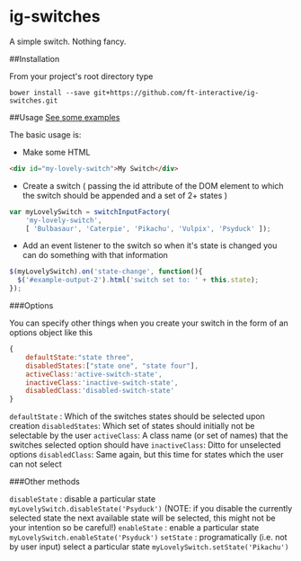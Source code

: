 ig-switches
===========

A simple switch. Nothing fancy.

##Installation

From your project's root directory type

```bower install --save git+https://github.com/ft-interactive/ig-switches.git```

##Usage
[See some examples](http://ft-interactive.github.io/ig-switches/)

The basic usage is: 

* Make some HTML

```html
<div id="my-lovely-switch">My Switch</div>
```

* Create a switch ( passing the id attribute of the DOM element to which the switch should be appended and a set of 2+ states )

```javascript
var myLovelySwitch = switchInputFactory(
	'my-lovely-switch', 
	[ 'Bulbasaur', 'Caterpie', 'Pikachu', 'Vulpix', 'Psyduck' ]);
```

* Add an event listener to the switch so when it's state is changed you can do something with that information

```javascript
$(myLovelySwitch).on('state-change', function(){
  $('#example-output-2').html('switch set to: ' + this.state);
});
```

###Options

You can specify other things when you create your switch in the form of an options object like this
```javascript
{
	defaultState:"state three",
	disabledStates:["state one", "state four"],
	activeClass:'active-switch-state',
	inactiveClass:'inactive-switch-state',
	disabledClass:'disabled-switch-state'
}
```

```defaultState``` : Which of the switches states should be selected upon creation
```disabledStates```: Which set of states should initially not be selectable by the user
```activeClass```: A class name (or set of names) that the switches selected option should have
```inactiveClass```: Ditto for unselected options
```disabledClass```: Same again, but this time for states which the user can not select

###Other methods

```disableState``` : disable a particular state ```myLovelySwitch.disableState('Psyduck')``` (NOTE: if you disable the currently selected state the next available state will be selected, this might not be your intention so be careful!)
```enableState``` : enable a particular state ```myLovelySwitch.enableState('Psyduck')```
```setState``` : programatically (i.e. not by user input) select a particular state ```myLovelySwitch.setState('Pikachu')```
